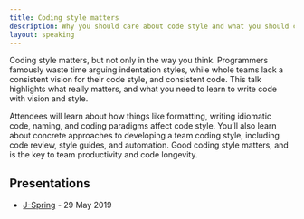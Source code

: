 ```yaml
---
title: Coding style matters
description: Why you should care about code style and what you should care about
layout: speaking
---
```


Coding style matters, but not only in the way you think. Programmers famously waste time arguing indentation styles, while whole teams lack a consistent vision for their code style, and consistent code. This talk highlights what really matters, and what you need to learn to write code with vision and style.

Attendees will learn about how things like formatting, writing idiomatic code, naming, and coding paradigms affect code style. You’ll also learn about concrete approaches to developing a team coding style, including code review, style guides, and automation. Good coding style matters, and is the key to team productivity and code longevity.

## Presentations

* [J-Spring](https://jspring.nl/sessions/coding-style-matters-why-you-should-care-about-code-style-and-what-you-should-care-about/) - 29 May 2019
